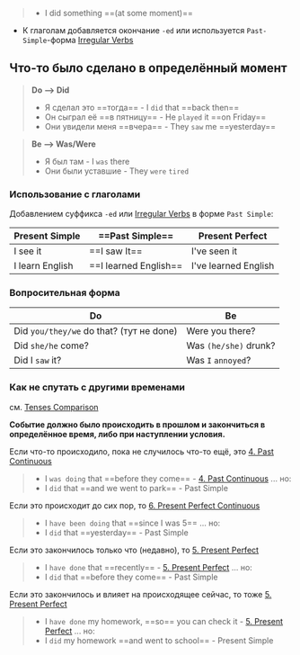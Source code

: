 > - I did something ==(at some moment)==

- К глаголам добавляется окончание `-ed` или используется `Past-Simple`-форма [Irregular Verbs](../Basics/Irregular%20Verbs.md)

## Что-то было сделано в определённый момент

> **Do --> Did**
> - Я сделал это ==тогда== - I `did` that ==back then==
> - Он сыграл её ==в пятницу== - He `played` it ==on Friday==
> - Они увидели меня ==вчера== - They `saw` me ==yesterday==

> **Be --> Was/Were**
> - Я был там - I `was` there
> - Они были уставшие - They `were` `tired`

### Использование с глаголами

Добавлением суффикса `-ed` или [Irregular Verbs](../Basics/Irregular%20Verbs.md) в форме `Past Simple`:

| Present Simple | ==Past Simple== | Present Perfect |
| - | - | - |
| I see it | ==I saw It== | I've seen it |
| I learn English | ==I learned English== | I've learned English |

### Вопросительная форма

| Do | Be |
| - | - |
|  Did `you/they/we` do that? (тут не done) | Were you there? |
| Did `she/he` come? | Was `(he/she)` drunk? |
| Did I `saw` it? | Was `I` `annoyed`? |

### Как не спутать с другими временами

см. [Tenses Comparison](Tenses%20Comparison.md)

**Событие должно было происходить в прошлом и закончиться в определённое время, либо при наступлении условия.**

Если что-то происходило, пока не случилось что-то ещё, это [4. Past Continuous](4.%20Past%20Continuous.md)
>-  I `was doing` that ==before they come== -  [4. Past Continuous](4.%20Past%20Continuous.md)
>... но:
>-  I `did` that ==and we went to park== - Past Simple

Если это происходит до сих пор, то [6. Present Perfect Continuous](6.%20Present%20Perfect%20Continuous.md)
>- I `have been doing` that ==since I was 5==
>... но:
>- I `did` that ==yesterday== - Past Simple

Если это закончилось только что (недавно), то [5. Present Perfect](5.%20Present%20Perfect.md)
> - I `have done` that ==recently== - [5. Present Perfect](5.%20Present%20Perfect.md)
> ... но:
> - I `did` that ==before they come== - Past Simple

Если это закончилось и влияет на происходящее сейчас, то тоже [5. Present Perfect](5.%20Present%20Perfect.md)
> - I `have done` my homework, ==so== you can check it -  [5. Present Perfect](5.%20Present%20Perfect.md)
> ... но:
> - I `did` my homework ==and went to school== - Present Simple

